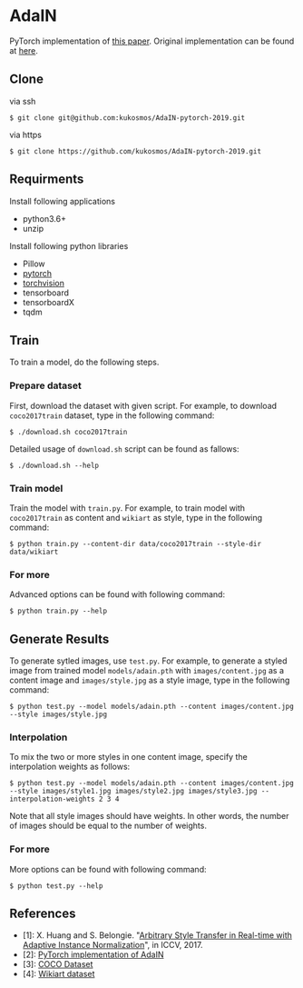 # AdaIN
PyTorch implementation of [this paper](https://arxiv.org/abs/1703.06868).
Original implementation can be found at [here](https://github.com/xunhuang1995/AdaIN-style).

## Clone
via ssh
```
$ git clone git@github.com:kukosmos/AdaIN-pytorch-2019.git
```
via https
```
$ git clone https://github.com/kukosmos/AdaIN-pytorch-2019.git
```

## Requirments
Install following applications
* python3.6+
* unzip

Install following python libraries
* Pillow
* [pytorch](https://pytorch.org)
* [torchvision](https://pytorch.org)
* tensorboard
* tensorboardX
* tqdm

## Train
To train a model, do the following steps.

### Prepare dataset
First, download the dataset with given script.
For example, to download ```coco2017train``` dataset, type in the following command:
```
$ ./download.sh coco2017train
```
Detailed usage of ```download.sh``` script can be found as fallows:
```
$ ./download.sh --help
```

### Train model
Train the model with ```train.py```.
For example, to train model with ```coco2017train``` as content and ```wikiart``` as style, type in the following command:
```
$ python train.py --content-dir data/coco2017train --style-dir data/wikiart
```

### For more
Advanced options can be found with following command:
```
$ python train.py --help
```

## Generate Results
To generate sytled images, use ```test.py```.
For example, to generate a styled image from trained model ```models/adain.pth``` with ```images/content.jpg``` as a content image
and ```images/style.jpg``` as a style image, type in the following command:
```
$ python test.py --model models/adain.pth --content images/content.jpg --style images/style.jpg
```

### Interpolation
To mix the two or more styles in one content image, specify the interpolation weights as follows:
```
$ python test.py --model models/adain.pth --content images/content.jpg --style images/style1.jpg images/style2.jpg images/style3.jpg --interpolation-weights 2 3 4
```
Note that all style images should have weights.
In other words, the number of images should be equal to the number of weights.

### For more
More options can be found with following command:
```
$ python test.py --help
```

## References
* [1]: X. Huang and S. Belongie. "[Arbitrary Style Transfer in Real-time with Adaptive Instance Normalization](https://arxiv.org/abs/1703.06868)", in ICCV, 2017.
* [2]: [PyTorch implementation of AdaIN](https://github.com/naoto0804/pytorch-AdaIN)
* [3]: [COCO Dataset](http://cocodataset.org/#download)
* [4]: [Wikiart dataset](https://github.com/cs-chan/ArtGAN/tree/master/WikiArt%20Dataset)
